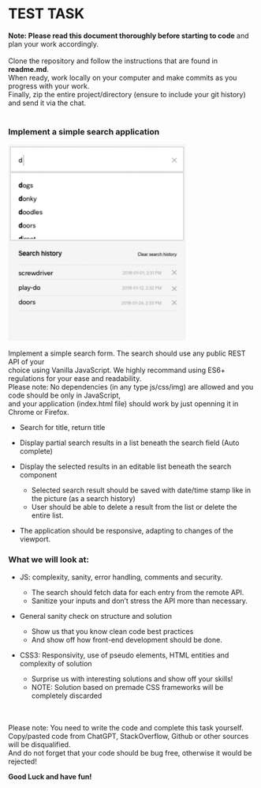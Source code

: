 # TEST TASK

**Note: Please read this document thoroughly before starting to code** and plan your work accordingly.<br/><br/>
Clone the repository and follow the instructions that are found in **readme.md**.<br/> When ready, work locally on your computer and make commits as you progress with your work.<br/>Finally, zip the entire project/directory (ensure to include your git history) and send it via the chat.<br/><br/>


### Implement a simple search application

<img src="search.jpg" style="width: 360px">

Implement a simple search form. The search should use any public REST API of your<br/>
choice using Vanilla JavaScript. We highly recommand using ES6+ regulations for your ease and readability.<br/>
Please note: No dependencies (in any type js/css/img) are allowed and you code should be only in JavaScript,<br/> 
and your application (index.html file) should work by just openning it in Chrome or Firefox.<br/>

- Search for title, return title
- Display partial search results in a list beneath the search field (Auto complete)
- Display the selected results in an editable list beneath the search component

  - Selected search result should be saved with date/time stamp like in the picture (as a
    search history)
  - User should be able to delete a result from the list or delete the entire
    list.

- The application should be responsive, adapting to changes of the viewport.

### What we will look at:



- JS: complexity, sanity, error handling, comments and security.

  - The search should fetch data for each entry from the remote API.
  - Sanitize your inputs and don’t stress the API more than necessary.

- General sanity check on structure and solution
  - Show us that you know clean code best practices
  - And show off how front-end development should be done.

- CSS3: Responsivity, use of pseudo elements, HTML entities and complexity
  of solution

  - Surprise us with interesting solutions and show off your skills!
  - NOTE: Solution based on premade CSS frameworks will be completely discarded


<br/><br/>
Please note: You need to write the code and complete this task yourself.<br/>
Copy/pasted code from ChatGPT, StackOverflow, Github or other sources will be disqualified.<br/>
And do not forget that your code should be bug free, otherwise it would be rejected!

**Good Luck and have fun!**
